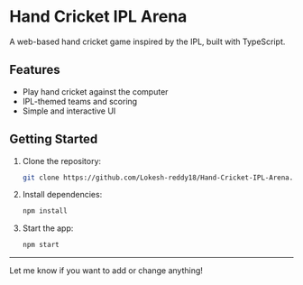 
# Hand Cricket IPL Arena

A web-based hand cricket game inspired by the IPL, built with TypeScript.

## Features

- Play hand cricket against the computer
- IPL-themed teams and scoring
- Simple and interactive UI

## Getting Started

1. Clone the repository:
   ```bash
   git clone https://github.com/Lokesh-reddy18/Hand-Cricket-IPL-Arena.git
   ```
2. Install dependencies:
   ```bash
   npm install
   ```
3. Start the app:
   ```bash
   npm start
   ```

---

Let me know if you want to add or change anything!
